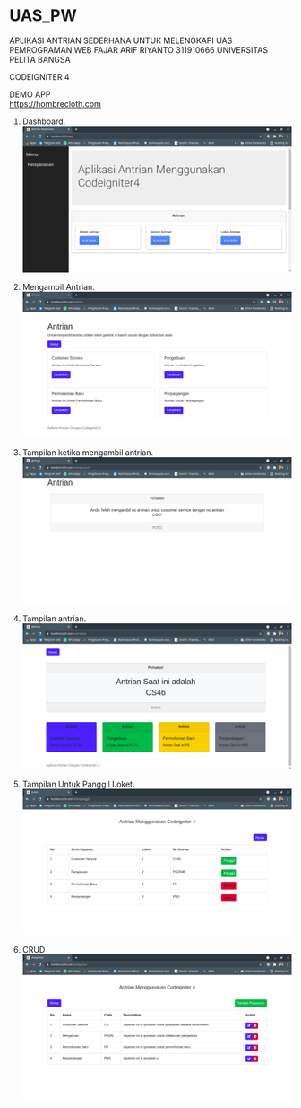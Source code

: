 # UAS_PW  

APLIKASI ANTRIAN SEDERHANA UNTUK MELENGKAPI UAS PEMROGRAMAN WEB
FAJAR ARIF RIYANTO
311910666
UNIVERSITAS PELITA BANGSA


CODEIGNITER 4

DEMO APP  
https://hombrecloth.com

1. Dashboard.     
   ![gambar1](assets/01.png)  

2. Mengambil Antrian.     
   ![gambar1](assets/02.png) 

3. Tampilan ketika mengambil antrian.     
   ![gambar1](assets/04.png) 

4. Tampilan antrian.     
   ![gambar1](assets/07.png)

5. Tampilan Untuk Panggil Loket.
   ![gambar1](assets/05.png)

6. CRUD
    ![gambar1](assets/06.png)
